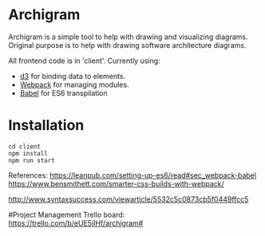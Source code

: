 # Archigram
Archigram is a simple tool to help with drawing and visualizing diagrams.  Original purpose is to help with drawing software architecture diagrams.


All frontend code is in 'client'. Currently using:
- [d3](https://d3js.org/) for binding data to elements. 
- [Webpack](https://webpack.github.io/) for managing modules.
- [Babel](https://babeljs.io/) for ES6 transpilation

# Installation

```
cd client
npm install
npm run start
```


References:
https://leanpub.com/setting-up-es6/read#sec_webpack-babel
https://www.bensmithett.com/smarter-css-builds-with-webpack/

http://www.syntaxsuccess.com/viewarticle/5532c5c0873cb5f0449ffcc5





#Project Management
Trello board:
https://trello.com/b/eUE5jIHf/archigram#






